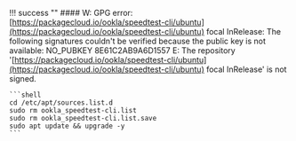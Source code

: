 !!! success ""
    #### W: GPG error: [https://packagecloud.io/ookla/speedtest-cli/ubuntu](https://packagecloud.io/ookla/speedtest-cli/ubuntu) focal InRelease: The following signatures couldn't be verified because the public key is not available: NO_PUBKEY 8E61C2AB9A6D1557 E: The repository '[https://packagecloud.io/ookla/speedtest-cli/ubuntu](https://packagecloud.io/ookla/speedtest-cli/ubuntu) focal InRelease' is not signed.

    ```shell
    cd /etc/apt/sources.list.d
    sudo rm ookla_speedtest-cli.list
    sudo rm ookla_speedtest-cli.list.save
    sudo apt update && upgrade -y
    ```
